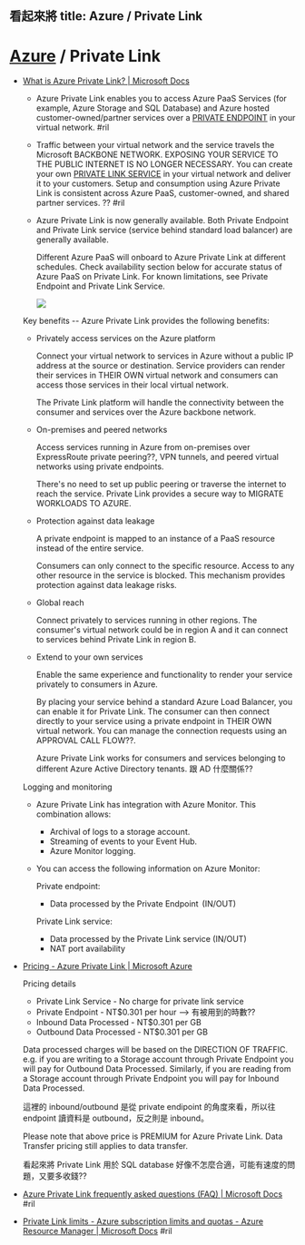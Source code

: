 看起來將 
title: Azure / Private Link
---
# [Azure](azure.md) / Private Link

  - [What is Azure Private Link? \| Microsoft Docs](https://docs.microsoft.com/en-us/azure/private-link/private-link-overview)

      - Azure Private Link enables you to access Azure PaaS Services (for example, Azure Storage and SQL Database) and Azure hosted customer-owned/partner services over a [PRIVATE ENDPOINT](https://docs.microsoft.com/en-us/azure/private-link/private-endpoint-overview) in your virtual network. #ril

      - Traffic between your virtual network and the service travels the Microsoft BACKBONE NETWORK. EXPOSING YOUR SERVICE TO THE PUBLIC INTERNET IS NO LONGER NECESSARY. You can create your own [PRIVATE LINK SERVICE](https://docs.microsoft.com/en-us/azure/private-link/private-link-service-overview) in your virtual network and deliver it to your customers. Setup and consumption using Azure Private Link is consistent across Azure PaaS, customer-owned, and shared partner services. ?? #ril

      - Azure Private Link is now generally available. Both Private Endpoint and Private Link service (service behind standard load balancer) are generally available.

        Different Azure PaaS will onboard to Azure Private Link at different schedules. Check availability section below for accurate status of Azure PaaS on Private Link. For known limitations, see Private Endpoint and Private Link Service.

        ![](https://docs.microsoft.com/en-us/azure/private-link/media/private-link-overview/private-endpoint.png)

    Key benefits -- Azure Private Link provides the following benefits:

      - Privately access services on the Azure platform

        Connect your virtual network to services in Azure without a public IP address at the source or destination. Service providers can render their services in THEIR OWN virtual network and consumers can access those services in their local virtual network.

        The Private Link platform will handle the connectivity between the consumer and services over the Azure backbone network.

      - On-premises and peered networks

        Access services running in Azure from on-premises over ExpressRoute private peering??, VPN tunnels, and peered virtual networks using private endpoints.

        There's no need to set up public peering or traverse the internet to reach the service. Private Link provides a secure way to MIGRATE WORKLOADS TO AZURE.

      - Protection against data leakage

        A private endpoint is mapped to an instance of a PaaS resource instead of the entire service.

        Consumers can only connect to the specific resource. Access to any other resource in the service is blocked. This mechanism provides protection against data leakage risks.

      - Global reach

        Connect privately to services running in other regions. The consumer's virtual network could be in region A and it can connect to services behind Private Link in region B.

      - Extend to your own services

        Enable the same experience and functionality to render your service privately to consumers in Azure.

        By placing your service behind a standard Azure Load Balancer, you can enable it for Private Link. The consumer can then connect directly to your service using a private endpoint in THEIR OWN virtual network. You can manage the connection requests using an APPROVAL CALL FLOW??.

        Azure Private Link works for consumers and services belonging to different Azure Active Directory tenants. 跟 AD 什麼關係??

    Logging and monitoring

      - Azure Private Link has integration with Azure Monitor. This combination allows:

          - Archival of logs to a storage account.
          - Streaming of events to your Event Hub.
          - Azure Monitor logging.

      - You can access the following information on Azure Monitor:

        Private endpoint:

          - Data processed by the Private Endpoint  (IN/OUT)

        Private Link service:

          - Data processed by the Private Link service (IN/OUT)
          - NAT port availability

  - [Pricing \- Azure Private Link \| Microsoft Azure](https://azure.microsoft.com/en-us/pricing/details/private-link/)

    Pricing details

      - Private Link Service - No charge for private link service
      - Private Endpoint - NT$0.301 per hour --> 有被用到的時數??
      - Inbound Data Processed - NT$0.301 per GB
      - Outbound Data Processed - NT$0.301 per GB

    Data processed charges will be based on the DIRECTION OF TRAFFIC. e.g. if you are writing to a Storage account through Private Endpoint you will pay for Outbound Data Processed. Similarly, if you are reading from a Storage account through Private Endpoint you will pay for Inbound Data Processed.

    這裡的 inbound/outbound 是從 private endipoint 的角度來看，所以往 endpoint 讀資料是 outbound，反之則是 inbound。

    Please note that above price is PREMIUM for Azure Private Link. Data Transfer pricing still applies to data transfer.

    看起來將 Private Link 用於 SQL database 好像不怎麼合適，可能有速度的問題，又要多收錢??

  - [Azure Private Link frequently asked questions \(FAQ\) \| Microsoft Docs](https://docs.microsoft.com/en-us/azure/private-link/private-link-faq) #ril
  - [Private Link limits - Azure subscription limits and quotas \- Azure Resource Manager \| Microsoft Docs](https://docs.microsoft.com/en-us/azure/azure-resource-manager/management/azure-subscription-service-limits#private-link-limits) #ril
